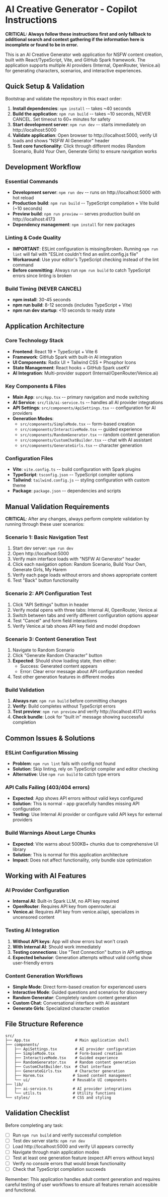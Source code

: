 # AI Creative Generator - Copilot Instructions

**CRITICAL: Always follow these instructions first and only fallback to additional search and context gathering if the information here is incomplete or found to be in error.**

This is an AI Creative Generator web application for NSFW content creation, built with React/TypeScript, Vite, and GitHub Spark framework. The application supports multiple AI providers (Internal, OpenRouter, Venice.ai) for generating characters, scenarios, and interactive experiences.

## Quick Setup & Validation

Bootstrap and validate the repository in this exact order:

1. **Install dependencies**: `npm install` -- takes ~40 seconds
2. **Build the application**: `npm run build` -- takes ~10 seconds, NEVER CANCEL. Set timeout to 60+ minutes for safety
3. **Start development server**: `npm run dev` -- starts immediately on http://localhost:5000
4. **Validate application**: Open browser to http://localhost:5000, verify UI loads and shows "NSFW AI Generator" header
5. **Test core functionality**: Click through different modes (Random Scenario, Build Your Own, Generate Girls) to ensure navigation works

## Development Workflow

### Essential Commands
- **Development server**: `npm run dev` -- runs on http://localhost:5000 with hot reload
- **Production build**: `npm run build` -- TypeScript compilation + Vite build (~10 seconds)
- **Preview build**: `npm run preview` -- serves production build on http://localhost:4173
- **Dependency management**: `npm install` for new packages

### Linting & Code Quality
- **IMPORTANT**: ESLint configuration is missing/broken. Running `npm run lint` will fail with "ESLint couldn't find an eslint.config.js file"
- **Workaround**: Use your editor's TypeScript checking instead of the lint command
- **Before committing**: Always run `npm run build` to catch TypeScript errors since linting is broken

### Build Timing (NEVER CANCEL)
- **npm install**: 30-45 seconds
- **npm run build**: 8-12 seconds (includes TypeScript + Vite)
- **npm run dev startup**: <10 seconds to ready state

## Application Architecture

### Core Technology Stack
- **Frontend**: React 19 + TypeScript + Vite 6
- **Framework**: GitHub Spark with built-in AI integration
- **UI Components**: Radix UI + Tailwind CSS + Phosphor Icons
- **State Management**: React hooks + GitHub Spark useKV
- **AI Integration**: Multi-provider support (Internal/OpenRouter/Venice.ai)

### Key Components & Files
- **Main App**: `src/App.tsx` -- primary navigation and mode switching
- **AI Service**: `src/lib/ai-service.ts` -- handles all AI provider integrations  
- **API Settings**: `src/components/ApiSettings.tsx` -- configuration for AI providers
- **Generation Modes**: 
  - `src/components/SimpleMode.tsx` -- form-based creation
  - `src/components/InteractiveMode.tsx` -- guided experience
  - `src/components/RandomGenerator.tsx` -- random content generation
  - `src/components/CustomChatBuilder.tsx` -- chat with AI assistant
  - `src/components/GenerateGirls.tsx` -- character generation

### Configuration Files
- **Vite**: `vite.config.ts` -- build configuration with Spark plugins
- **TypeScript**: `tsconfig.json` -- TypeScript compiler options
- **Tailwind**: `tailwind.config.js` -- styling configuration with custom theme
- **Package**: `package.json` -- dependencies and scripts

## Manual Validation Requirements

**CRITICAL**: After any changes, always perform complete validation by running through these user scenarios:

### Scenario 1: Basic Navigation Test
1. Start dev server: `npm run dev`
2. Open http://localhost:5000
3. Verify main interface loads with "NSFW AI Generator" header
4. Click each navigation option: Random Scenario, Build Your Own, Generate Girls, My Harem
5. Verify each page loads without errors and shows appropriate content
6. Test "Back" button functionality

### Scenario 2: API Configuration Test  
1. Click "API Settings" button in header
2. Verify modal opens with three tabs: Internal AI, OpenRouter, Venice.ai
3. Switch between tabs and verify different configuration options appear
4. Test "Cancel" and form field interactions
5. Verify Venice.ai tab shows API key field and model dropdown

### Scenario 3: Content Generation Test
1. Navigate to Random Scenario
2. Click "Generate Random Character" button
3. **Expected**: Should show loading state, then either:
   - Success: Generated content appears
   - Error: Clear error message about API configuration needed
4. Test other generation features in different modes

### Build Validation
1. **Always run**: `npm run build` before committing changes
2. **Verify**: Build completes without TypeScript errors
3. **Test preview**: `npm run preview` and verify http://localhost:4173 works
4. **Check bundle**: Look for "built in" message showing successful completion

## Common Issues & Solutions

### ESLint Configuration Missing
- **Problem**: `npm run lint` fails with config not found
- **Solution**: Skip linting, rely on TypeScript compiler and editor checking
- **Alternative**: Use `npm run build` to catch type errors

### API Calls Failing (403/404 errors)
- **Expected**: App shows API errors without valid keys configured
- **Solution**: This is normal - app gracefully handles missing API configuration
- **Testing**: Use Internal AI provider or configure valid API keys for external providers

### Build Warnings About Large Chunks
- **Expected**: Vite warns about 500KB+ chunks due to comprehensive UI library
- **Solution**: This is normal for this application architecture
- **Impact**: Does not affect functionality, only bundle size optimization

## Working with AI Features

### AI Provider Configuration
- **Internal AI**: Built-in Spark LLM, no API key required
- **OpenRouter**: Requires API key from openrouter.ai
- **Venice.ai**: Requires API key from venice.ai/api, specializes in uncensored content

### Testing AI Integration
1. **Without API keys**: App will show errors but won't crash
2. **With Internal AI**: Should work immediately 
3. **Testing connections**: Use "Test Connection" button in API settings
4. **Expected behavior**: Generation attempts without valid config show user-friendly errors

### Content Generation Workflows
- **Simple Mode**: Direct form-based creation for experienced users
- **Interactive Mode**: Guided questions and scenarios for discovery
- **Random Generator**: Completely random content generation
- **Custom Chat**: Conversational interface with AI assistant
- **Generate Girls**: Specialized character creation

## File Structure Reference

```
src/
├── App.tsx                    # Main application shell
├── components/
│   ├── ApiSettings.tsx        # AI provider configuration
│   ├── SimpleMode.tsx         # Form-based creation
│   ├── InteractiveMode.tsx    # Guided experience
│   ├── RandomGenerator.tsx    # Random content generation
│   ├── CustomChatBuilder.tsx  # Chat interface
│   ├── GenerateGirls.tsx      # Character generation
│   ├── Harem.tsx             # Saved content management
│   └── ui/                   # Reusable UI components
├── lib/
│   ├── ai-service.ts         # AI provider integrations
│   └── utils.ts              # Utility functions
└── styles/                   # CSS and styling
```

## Validation Checklist

Before completing any task:
- [ ] Run `npm run build` and verify successful completion
- [ ] Test dev server starts: `npm run dev` 
- [ ] Load http://localhost:5000 and verify UI appears correctly
- [ ] Navigate through main application modes
- [ ] Test at least one generation feature (expect API errors without keys)
- [ ] Verify no console errors that would break functionality
- [ ] Check that TypeScript compilation succeeds

Remember: This application handles adult content generation and requires careful testing of user workflows to ensure all features remain accessible and functional.